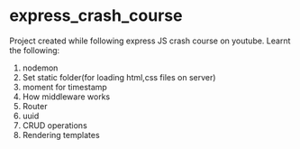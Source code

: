 # express_crash_course
Project created while following express JS crash course on youtube.
Learnt the following:
1. nodemon 
2. Set static folder(for loading html,css files on server) 
3. moment for timestamp
4. How middleware works 
5. Router 
6. uuid 
7. CRUD operations 
8. Rendering templates
